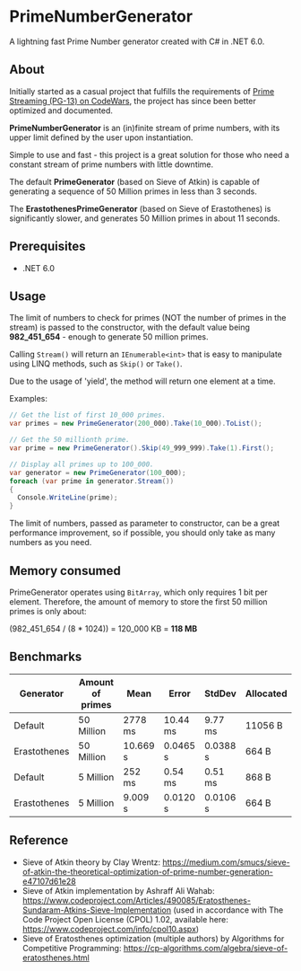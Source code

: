 # PrimeNumberGenerator
A lightning fast Prime Number generator created with C# in .NET 6.0.

## About
Initially started as a casual project that fulfills the requirements of [Prime Streaming (PG-13) on CodeWars](https://www.codewars.com/kata/5519a584a73e70fa570005f5), the project has since been better optimized and documented.

**PrimeNumberGenerator** is an (in)finite stream of prime numbers, with its upper limit defined by the user upon instantiation.

Simple to use and fast - this project is a great solution for those who need a constant stream of prime numbers with little downtime.

The default **PrimeGenerator** (based on Sieve of Atkin) is capable of generating a sequence of 50 Million primes in less than 3 seconds.

The **ErastothenesPrimeGenerator** (based on Sieve of Erastothenes) is significantly slower, and generates 50 Million primes in about 11 seconds.

## Prerequisites
- .NET 6.0

## Usage

The limit of numbers to check for primes (NOT the number of primes in the stream) is passed to the constructor, with the default value being **982_451_654** - enough to generate 50 million primes.

Calling `Stream()` will return an `IEnumerable<int>` that is easy to manipulate using LINQ methods, such as `Skip()` or `Take()`.

Due to the usage of 'yield', the method will return one element at a time.

Examples:

```csharp
// Get the list of first 10_000 primes.
var primes = new PrimeGenerator(200_000).Take(10_000).ToList();

// Get the 50 millionth prime.
var prime = new PrimeGenerator().Skip(49_999_999).Take(1).First();

// Display all primes up to 100_000.
var generator = new PrimeGenerator(100_000);
foreach (var prime in generator.Stream())
{
  Console.WriteLine(prime);
}
```

The limit of numbers, passed as parameter to constructor, can be a great performance improvement, so if possible, you should only take as many numbers as you need.

## Memory consumed

PrimeGenerator operates using `BitArray`, which only requires 1 bit per element. Therefore, the amount of memory to store the first 50 million primes is only about:

(982_451_654 / (8 * 1024)) = 120_000 KB = **118 MB**

## Benchmarks

| Generator | Amount of primes | Mean | Error | StdDev | Allocated |
| --------- | ---------------- | ---- | ----- | ------ | --------- |
| Default   | 50 Million       | 2778 ms| 10.44 ms| 9.77 ms| 11056 B   |
| Erastothenes   | 50 Million        | 10.669 s| 0.0465 s| 0.0388 s| 664 B   |
| Default   | 5 Million        | 252 ms| 0.54 ms| 0.51 ms| 868 B   |
| Erastothenes   | 5 Million        | 9.009 s| 0.0120 s| 0.0106 s| 664 B   |

## Reference

- Sieve of Atkin theory by Clay Wrentz: https://medium.com/smucs/sieve-of-atkin-the-theoretical-optimization-of-prime-number-generation-e47107d61e28
- Sieve of Atkin implementation by Ashraff Ali Wahab: https://www.codeproject.com/Articles/490085/Eratosthenes-Sundaram-Atkins-Sieve-Implementation (used in accordance with The Code Project Open License (CPOL) 1.02, available here: https://www.codeproject.com/info/cpol10.aspx)
- Sieve of Eratosthenes optimization (multiple authors) by Algorithms for Competitive Programming: https://cp-algorithms.com/algebra/sieve-of-eratosthenes.html

